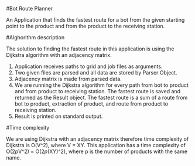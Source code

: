 #Bot Route Planner

An Application that finds the fastest route for a bot from the given starting point to the product and 
from the product to the receiving station.

#Alghorithm description

The solution to finding the fastest route in this application is using the Dijkstra algorithm with an adjacency matrix.

1. Application receives paths to grid and job files as arguments.
2. Two given files are parsed and all data are stored by Parser Object.
3. Adjacency matrix is made from parsed data.
4. We are running the Dijkstra algorithm for every path from bot to product and from product to receiving station. The fastest route is saved and returned as the Result object. The fastest route is a sum of a route from bot to product, extraction of product, and route from product to receiving station.
5. Result is printed on standard output.

#Time complexity

We are using Dijkstra with an adjacency matrix therefore time complexity of Dijkstra is O(V^2), where V = XY.
This application has a time complexity of O(2*p*V^2) = O(2*p*(XY)^2), where p is the number of products with the same name.